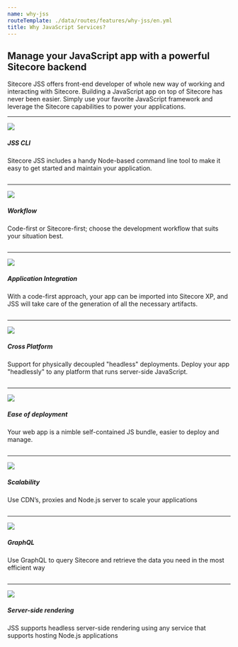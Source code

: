 ```yaml
---
name: why-jss
routeTemplate: ./data/routes/features/why-jss/en.yml
title: Why JavaScript Services?
---
```


<div class="section pl-md-5 pr-md-5 pb-md-5 pt-md-5">
<h2 class="mb-md-5">Manage your JavaScript app with a powerful Sitecore backend</h2>
<p class="pl-md-5 pr-md-5 mr-md-5 ml-md-5">Sitecore JSS offers front-end developer of whole new way of working and interacting with Sitecore. Building a JavaScript app on top of Sitecore has never been easier. Simply use your favorite JavaScript framework and leverage the Sitecore capabilities to power your applications.</p>
</div>

---

<div class="section column pb-md-3 pt-md-3">
<img src="/assets/img/JSS-CLI.svg" class="float-left pl-md-5 pr-md-5"/>
<div class="section-content pl-md-5 pr-md-5">
<h5 class="mb-md-4">JSS CLI</h5>
<p>Sitecore JSS includes a handy Node-based command line tool to make it easy to get started and maintain your application.</p>
</div>
</div>

---

<div class="section column pb-md-3 pt-md-3">
<img src="/assets/img/features/UnplugedDev.svg" class="float-right pl-md-5 pr-md-5"/>
<div class="section-content pl-md-5 pr-md-5">
<h5 class="mb-md-4">Workflow</h5>
<p>Code-first or Sitecore-first; choose the development workflow that suits your situation best.</p>
</div>
</div>

---

<div class="section column pb-md-3 pt-md-3">
<img src="/assets/img/features/AppIntegration.svg" class="float-left pl-md-5 pr-md-5"/>
<div class="section-content pl-md-5 pr-md-5">
<h5 class="mb-md-4">Application Integration</h5>
<p>With a code-first approach, your app can be imported into Sitecore XP, and JSS will take care of the generation of all the necessary artifacts.</p>
</div>
</div>

---

<div class="section column pb-md-3 pt-md-3">
<img src="/assets/img/CrossPlatform.svg" class="float-right pl-md-5 pr-md-5"/>
<div class="section-content pl-md-5 pr-md-5">
<h5 class="mb-md-4">Cross Platform</h5>
<p>Support for physically decoupled "headless" deployments. Deploy your app "headlessly" to any platform that runs server-side JavaScript.</p>
</div>
</div>

---

<div class="section column pb-md-3 pt-md-3">
<img src="/assets/img/EasyDeploy.svg" class="float-left pl-md-5 pr-md-5"/>
<div class="section-content pl-md-5 pr-md-5">
<h5 class="mb-md-4">Ease of deployment</h5>
<p>Your web app is a nimble self-contained JS bundle, easier to deploy and manage.</p>
</div>
</div>

---

<div class="section column pb-md-3 pt-md-3">
<img src="/assets/img/Scaleable.svg" class="float-right pl-md-5 pr-md-5"/>
<div class="section-content pl-md-5 pr-md-5">
<h5 class="mb-md-4">Scalability</h5>
<p>Use CDN’s, proxies and Node.js server to scale your applications</p>
</div>
</div>

---

<div class="section column pb-md-3 pt-md-3">
<img src="/assets/img/features/GraphQL.svg" class="float-left pl-md-5 pr-md-5"/>
<div class="section-content pl-md-5 pr-md-5">
<h5 class="mb-md-4">GraphQL</h5>
<p>Use GraphQL to query Sitecore and retrieve the data you need in the most efficient way</p>
</div>
</div>

---

<div class="section column pb-md-3 pt-md-3">
<img src="/assets/img/ServerRendering.svg" class="float-right pl-md-5 pr-md-5"/>
<div class="section-content pl-md-5 pr-md-5">
<h5 class="mb-md-4">Server-side rendering</h5>
<p>JSS supports headless server-side rendering using any service that supports hosting Node.js applications</p>
</div>
</div>
